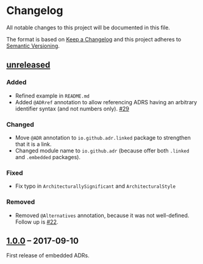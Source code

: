 # Changelog

All notable changes to this project will be documented in this file.

The format is based on [Keep a Changelog](http://keepachangelog.com/)
and this project adheres to [Semantic Versioning](http://semver.org/).

## [unreleased]

### Added

- Refined example in `README.md`
- Added `@ADRref` annotation to allow referencing ADRS having an arbitrary identifier syntax (and not numbers only). [#29](https://github.com/adr/e-adr/pull/29)

### Changed

- Move `@ADR` annotation to `io.github.adr.linked` package to strengthen that it is a link.
- Changed module name to `io.github.adr` (because offer both `.linked` and `.embedded` packages).

### Fixed

- Fix typo in `ArchitecturallySignificant` and `ArchitecturalStyle`

### Removed

- Removed `@Alternatives` annotation, because it was not well-defined. Follow up is [#22](https://github.com/adr/e-adr/issues/22).

## [1.0.0] – 2017-09-10

First release of embedded ADRs.

[unreleased]: https://github.com/adr/e-adr/compare/1.0.0...main
[1.0.0]: https://github.com/adr/e-adr/releases/tag/1.0.0
